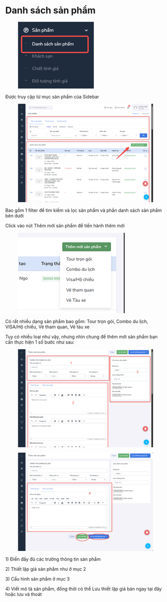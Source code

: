 # Danh sách sản phẩm

<figure><img src="../../.gitbook/assets/image (40).png" alt=""><figcaption></figcaption></figure>

Được truy cập từ mục sản phẩm của Sidebar&#x20;

<figure><img src="../../.gitbook/assets/image (39).png" alt=""><figcaption></figcaption></figure>

Bao gồm 1 filter để tìm kiếm và lọc sản phẩm và phần danh sách sản phẩm bên dưới

Click vào nút Thêm mới sản phẩm để tiến hành thêm mới&#x20;

<figure><img src="../../.gitbook/assets/image (41).png" alt=""><figcaption></figcaption></figure>

Có rất nhiều dạng sản phẩm bao gồm: Tour trọn gói, Combo du lịch, VISA/Hộ chiếu, Vé tham quan, Vé tàu xe

Tuy có nhiều loại như vậy, nhưng nhìn chung để thêm mới sản phẩm bạn cần thực hiện 1 số bước như sau:



<figure><img src="../../.gitbook/assets/image (42).png" alt=""><figcaption></figcaption></figure>

<figure><img src="../../.gitbook/assets/image (44).png" alt=""><figcaption></figcaption></figure>

1\) Điền đầy đủ các trường thông tin sản phẩm

2\) Thiết lập giá sản phẩm như ở mục 2

3\) Cấu hình sản phầm ở mục 3

4\) Viết mô tả sản phẩm, đồng thời có thể Lưu thiết lập giá bán ngay tại đây hoặc lưu và thoát

